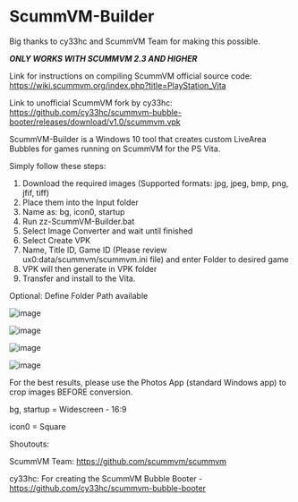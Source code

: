 # ScummVM-Builder

Big thanks to cy33hc and ScummVM Team for making this possible.

***ONLY WORKS WITH SCUMMVM 2.3 AND HIGHER***

Link for instructions on compiling ScummVM official source code: https://wiki.scummvm.org/index.php?title=PlayStation_Vita

Link to unofficial ScummVM fork by cy33hc: https://github.com/cy33hc/scummvm-bubble-booter/releases/download/v1.0/scummvm.vpk

ScummVM-Builder is a Windows 10 tool that creates custom LiveArea Bubbles for games running on ScummVM for the PS Vita.

Simply follow these steps:
1) Download the required images (Supported formats: jpg, jpeg, bmp, png, jfif, tiff)
2) Place them into the Input folder 
3) Name as: bg, icon0, startup 
4) Run zz-ScummVM-Builder.bat 
5) Select Image Converter and wait until finished
6) Select Create VPK
7) Name, Title ID, Game ID (Please review ux0:data/scummvm/scummvm.ini file) and enter Folder to desired game
8) VPK will then generate in VPK folder
9) Transfer and install to the Vita.

Optional: Define Folder Path available

![image](https://user-images.githubusercontent.com/81541725/122704095-f4a25d80-d220-11eb-83d5-1c38e5d379a8.png)

![image](https://user-images.githubusercontent.com/81541725/122704620-10f2ca00-d222-11eb-9f18-f022342c5f2b.png)

![image](https://user-images.githubusercontent.com/81541725/122704333-80b48500-d221-11eb-931e-9f2075a734f5.png)

![image](https://user-images.githubusercontent.com/81541725/122704284-5c58a880-d221-11eb-81ca-f770a68d6775.png)


For the best results, please use the Photos App (standard Windows app) to crop images BEFORE conversion.

bg, startup = Widescreen - 16:9

icon0 = Square

Shoutouts:

ScummVM Team: https://github.com/scummvm/scummvm

cy33hc: For creating the ScummVM Bubble Booter - https://github.com/cy33hc/scummvm-bubble-booter




